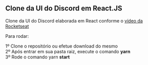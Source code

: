 ## Clone da UI do Discord em React.JS

Clone da UI do Discord elaborada em React conforme o <a href="https://www.youtube.com/watch?v=x4FdZd2-_uU">vídeo da Rocketseat</a>

Para rodar:

1º Clone o repositório ou efetue download do mesmo<br/>
2º Após entrar em sua pasta raiz, execute o comando <b>yarn</b><br/>
3º Rode o comando yarn <b>start</b><br/>